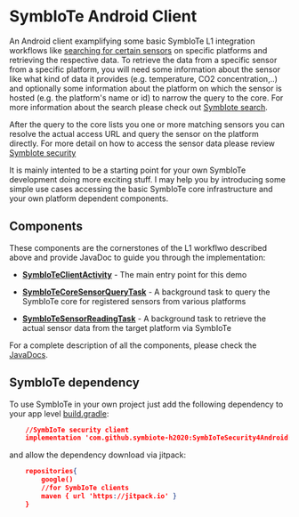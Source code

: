 # SymbIoTe Android Client

An Android client examplifying some basic SymbIoTe L1 integration workflows like [searching for certain sensors](https://github.com/symbiote-h2020/SymbioteCloud/wiki/3.2-Search-for-resources) on specific platforms and retrieving the respective data.
To retrieve the data from a specific sensor from a specific platform, you will need some information about the sensor like what kind of data it provides (e.g. temperature, CO2 concentration,..) and optionally some information about the platform on which the sensor is hosted (e.g. the platform's name or id) to narrow the query to the core. For more information about the search please check out [SymbIote search](https://github.com/symbiote-h2020/SymbioteCloud/wiki/3.2-Search-for-resources).

After the query to the core lists you one or more matching sensors you can resolve the actual access URL and query the sensor on the platform directly. For more detail on how to access the sensor data please review [SymbIote security](https://github.com/symbiote-h2020/SymbIoTeSecurity)

It is mainly intented to be a starting point for your own SymbIoTe development doing more exciting stuff. I may help you by introducing some simple use cases accessing the basic SymbIoTe core infrastructure and your own platform dependent components.

## Components

These components are the cornerstones of the L1 workflwo described above and provide JavaDoc to guide you through the implementation:

* **[SymbIoTeClientActivity](https://github.com/symbiote-h2020/SymbIoTeAndroidClient/blob/master/app/src/main/java/at/ac/ait/sac/SymbIoTeClientActivity.java)** - The main entry point for this demo

* **[SymbIoTeCoreSensorQueryTask](https://github.com/symbiote-h2020/SymbIoTeAndroidClient/blob/master/app/src/main/java/at/ac/ait/sac/SymbIoTeCoreSensorQueryTask.java)** - A background task to query the SymbIoTe core for registered sensors from various platforms

* **[SymbIoTeSensorReadingTask](https://github.com/symbiote-h2020/SymbIoTeAndroidClient/blob/master/app/src/main/java/at/ac/ait/sac/SymbIoTeSensorReadingTask.java)** - A background task to retrieve the actual sensor data from the target platform via SymbIoTe

For a complete description of all the components, please check the [JavaDocs](https://htmlpreview.github.com/?https://github.com/symbiote-h2020/SymbIoTeAndroidClient/blob/master/javadoc/index.html).

## SymbIoTe dependency

To use SymbIoTe in your own project just add the following dependency to your app level [build.gradle](https://github.com/symbiote-h2020/SymbIoTeAndroidClient/blob/master/app/build.gradle):

```json
    //SymbIoTe security client
    implementation 'com.github.symbiote-h2020:SymbIoTeSecurity4Android:27.2.0'
```

and allow the dependency download via jitpack:

```json
    repositories{
        google()
        //for SymbIoTe clients
        maven { url 'https://jitpack.io' }
    }
```